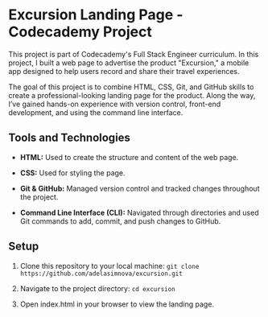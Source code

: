 # Excursion Landing Page - Codecademy Project

This project is part of Codecademy's Full Stack Engineer curriculum. In this project, I built a web page to advertise the product "Excursion," a mobile app designed to help users record and share their travel experiences.

The goal of this project is to combine HTML, CSS, Git, and GitHub skills to create a professional-looking landing page for the product. Along the way, I’ve gained hands-on experience with version control, front-end development, and using the command line interface.


## Tools and Technologies

- **HTML:** Used to create the structure and content of the web page.
  
- **CSS:** Used for styling the page.
  
- **Git & GitHub:** Managed version control and tracked changes throughout the project.
  
- **Command Line Interface (CLI):** Navigated through directories and used Git commands to add, commit, and push changes to GitHub.


## Setup

1. Clone this repository to your local machine:
`git clone https://github.com/adelasimnova/excursion.git` 

2. Navigate to the project directory:
`cd excursion`

3. Open index.html in your browser to view the landing page.
